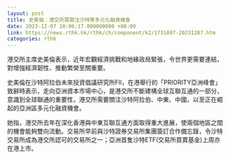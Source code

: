```yaml
---
layout: post
title: 史美倫：港交所需關注沙特等多元化融資機會
date: 2023-12-07 10:06:17.000000000 +08:00
link: https://news.rthk.hk/rthk/ch/component/k2/1731097-20231207.htm
categories: rthk
---
```


港交所主席史美倫表示，近年宏觀經濟挑戰和地緣政局緊張，令世界更需要連結，對增強經濟韌性、推動繁榮至關重要。

史美倫在沙特阿拉伯未來投資倡議研究所FII，在港舉行的「PRIORITY亞洲峰會」致辭時表示，走向亞洲資本市場中心，是港交所不斷建構全球互聯互通的一部分，意識到全球聯通的重要性，港交所需要關注沙特阿拉伯、中東、中國，以至正在崛起的亞洲區多元化融資機會。

她指，港交所去年在深化香港與中東互聯互通方面取得重大進展，使兩個地區之間的機會能夠雙向流動。交易所早前與沙特證券交易所集團簽訂合作備忘錄，令沙特交易所成為港交所認可的交易所之一；亞洲首隻沙特ETF(交易所買賣基金)上周亦在港上市。
